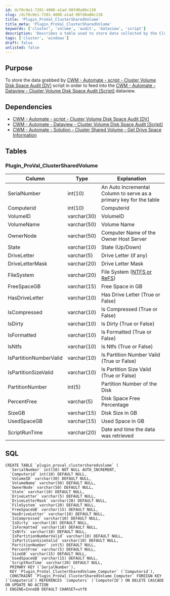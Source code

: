```yaml
---
id: dcf0c0e1-7201-4008-a1ad-98fd0a80c138
slug: /dcf0c0e1-7201-4008-a1ad-98fd0a80c138
title: 'Plugin_ProVal_ClusterSharedVolume'
title_meta: 'Plugin_ProVal_ClusterSharedVolume'
keywords: ['cluster', 'volume', 'audit', 'dataview', 'script']
description: 'Describes a table used to store data collected by the Cluster Volume Disk Space Audit script, which is then used to populate a dataview for monitoring and reporting purposes.'
tags: ['cluster', 'windows']
draft: false
unlisted: false
---
```


## Purpose

To store the data grabbed by [CWM - Automate - script - Cluster Volume Disk Space Audit [DV]](/docs/cbd9495c-f2a7-44f1-9f84-55cfa1ac1490) script in order to feed into the [CWM - Automate - Dataview - Cluster Volume Disk Space Audit [Script]](/docs/99dc53c5-ca74-4988-815a-0a1ad3fad8eb) dataview.

## Dependencies

- [CWM - Automate - script - Cluster Volume Disk Space Audit [DV]](/docs/cbd9495c-f2a7-44f1-9f84-55cfa1ac1490)
- [CWM - Automate - Dataview - Cluster Volume Disk Space Audit [Script]](/docs/99dc53c5-ca74-4988-815a-0a1ad3fad8eb)
- [CWM - Automate - Solution - Cluster Shared Volume - Get Drive Space Information](/docs/957a288b-c81e-48a5-aa41-ed071e755fb5)

## Tables

### Plugin_ProVal_ClusterSharedVolume

| Column                 | Type        | Explanation                                                                                |
| ---------------------- | ----------- | ------------------------------------------------------------------------------------------ |
| SerialNumber           | int(10)     | An Auto Incremental Column to serve as a primary key for the table                         |
| Computerid             | int(10)     | Computerid                                                                                 |
| VolumeID               | varchar(30) | VolumeID                                                                                   |
| VolumeName             | varchar(50) | Volume Name                                                                                |
| OwnerNode              | varchar(50) | Computer Name of the Owner Host Server                                                     |
| State                  | varchar(10) | State (Up/Down)                                                                            |
| DriveLetter            | varchar(5)  | Drive Letter (if any)                                                                      |
| DriveLetterMask        | varchar(20) | Drive Letter Mask                                                                          |
| FileSystem             | varchar(20) | File System ([NTFS or ReFS](https://www.partitionwizard.com/clone-disk/refs-vs-ntfs.html)) |
| FreeSpaceGB            | varchar(15) | Free Space in GB                                                                           |
| HasDriveLetter         | varchar(10) | Has Drive Letter (True or False)                                                           |
| IsCompressed           | varchar(10) | Is Compressed (True or False)                                                              |
| IsDirty                | varchar(10) | Is Dirty (True or False)                                                                   |
| IsFormatted            | varchar(10) | Is Formatted (True or False)                                                               |
| IsNtfs                 | varchar(10) | Is Ntfs (True or False)                                                                    |
| IsPartitionNumberValid | varchar(10) | Is Partition Number Valid (True or False)                                                  |
| IsPartitionSizeValid   | varchar(10) | Is Partition Size Valid (True or False)                                                    |
| PartitionNumber        | int(5)      | Partition Number of the Disk                                                               |
| PercentFree            | varchar(5)  | Disk Space Free Percentage                                                                 |
| SizeGB                 | varchar(15) | Disk Size in GB                                                                            |
| UsedSpaceGB            | varchar(15) | Used Space in GB                                                                           |
| ScriptRunTime          | varchar(20) | Date and time the data was retrieved                                                       |

## SQL

```
CREATE TABLE `plugin_proval_clustersharedvolume` (
  `SerialNumber` int(10) NOT NULL AUTO_INCREMENT,
  `Computerid` int(10) DEFAULT NULL,
  `VolumeID` varchar(30) DEFAULT NULL,
  `VolumeName` varchar(50) DEFAULT NULL,
  `OwnerNode` varchar(50) DEFAULT NULL,
  `State` varchar(10) DEFAULT NULL,
  `DriveLetter` varchar(5) DEFAULT NULL,
  `DriveLetterMask` varchar(20) DEFAULT NULL,
  `FileSystem` varchar(20) DEFAULT NULL,
  `FreeSpaceGB` varchar(15) DEFAULT NULL,
  `HasDriveLetter` varchar(10) DEFAULT NULL,
  `IsCompressed` varchar(10) DEFAULT NULL,
  `IsDirty` varchar(10) DEFAULT NULL,
  `IsFormatted` varchar(10) DEFAULT NULL,
  `IsNtfs` varchar(10) DEFAULT NULL,
  `IsPartitionNumberValid` varchar(10) DEFAULT NULL,
  `IsPartitionSizeValid` varchar(10) DEFAULT NULL,
  `PartitionNumber` int(5) DEFAULT NULL,
  `PercentFree` varchar(5) DEFAULT NULL,
  `SizeGB` varchar(15) DEFAULT NULL,
  `UsedSpaceGB` varchar(15) DEFAULT NULL,
  `ScriptRunTime` varchar(20) DEFAULT NULL,
  PRIMARY KEY (`SerialNumber`),
  KEY `Plugin_ProVal_ClusterSharedVolume_Computer` (`Computerid`),
  CONSTRAINT `Plugin_ProVal_ClusterSharedVolume_Computer` FOREIGN KEY (`Computerid`) REFERENCES `computers` (`ComputerID`) ON DELETE CASCADE ON UPDATE NO ACTION
) ENGINE=InnoDB DEFAULT CHARSET=utf8
```
